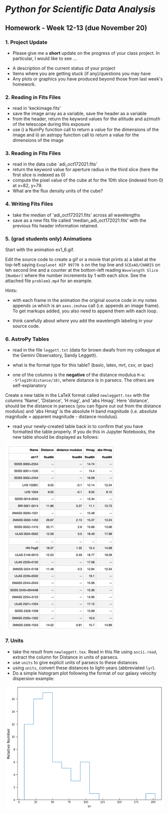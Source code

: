 # _Python for Scientific Data Analysis_

## Homework - Week 12-13 (due November 20)


### 1. Project Update 

* Please give me a **short** update on the progress of your class project.  In particular, I would like to see ...

- A description of the current status of your project
- Items where you are getting stuck (if any)/questions you may have
- Any plots or graphics you have produced beyond those from last week's homework.


### 2. Reading in Fits Files

* read in 'keckimage.fits'
* save the image array as a variable, save the header as a variable
* from the header, return the keyword values for the altitude and azimuth of the telescope during this exposure
* use i) a NumPy function call to return a value for the dimensions of the image and ii) an astropy function call to return a value for the dimensions of the image


### 3. Reading in Fits Files

* read in the data cube `adi_oct172021.fits'
* return the keyword value for aperture radius in the third slice (here the first slice is indexed as 0)
* compute the pixel value of the cube at for the 10th slice (indexed from 0) at x=82, y=79.  
* What are the flux density units of the cube?

### 4. Writing Fits Files
* take the median of 'adi_oct172021.fits' across all wavelengths
* save as a new fits file called 'median_adi_oct172021.fits' with the previous fits header information retained.


### 5. (grad students only) Animations

Start with the animation ex1_6.gif. 

 Edit the source code to create a gif or a movie that prints a) a label at the top-left saying ``Exoplanet HIP 99770 b`` on the top line and ``SCExAO/CHARIS`` on teh second line and a counter at the bottom-left reading ``Wavelength Slice [Number]`` where the number increments by 1 with each slice.  See the attached file ``problem3.mp4`` for an example.
 
 Hints:
 
 * with each frame in the animation the original source code in my notes appends ``im`` which is an ``axes.imshow`` call (i.e. appends an image frame).   To get markups added, you also need to append them with each loop.
 
 * think carefully about _where_ you add the wavelength labeling in your source code.

 
### 6. AstroPy Tables

* read in the file ``leggett.txt`` (data for brown dwafs from my colleague at the Gemini Observatory, Sandy Leggett).

* what is the format type for this table? (basic, latex, mrt, csv, or ipac)

* one of the columns is the **negative** of the distance modulus ``M-m``: ``-5*log10(distance/10)``, where distance is in parsecs.  The others are self-explanatory

Create a new table in the LaTeX format called ``newleggett.tex`` with the columns 'Name', 'Distance', 'H mag', and 'abs Hmag'.   Here 'distance', should be the distance in parsecs (you can figure out out from the distance modulus) and 'abs Hmag' is the absolute H band magnitude (i.e. absolute magnitude = apparent magnitude - distance modulus).

* read your newly-created table back in to confirm that you have formatted the table properly.  If you do this in Jupyter Notebooks, the new table should be displayed as follows:

![](./newtable_screenshot.png)

### 7. Units

* take the result from ``newleggett.tex``.  Read in this file using ``ascii.read``, extract the column for Distance in units of parsecs.
* use ``units`` to give explicit units of parsecs to these distances.  
* using ``units``, convert these distances to light-years (abbreviated ``lyr``).
* Do a simple histogram plot following the format of our galaxy velocity dispersion example:

![](./distance_hist.png)
